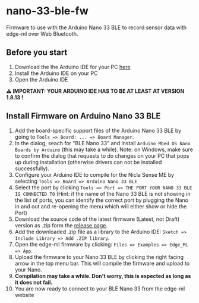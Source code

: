# nano-33-ble-fw

Firmware to use with the Arduino Nano 33 BLE to record sensor data with edge-ml over Web Bluetooth.

## Before you start
1. Download the the Arduino IDE for your PC [here](https://www.arduino.cc/en/software)
2. Install the Arduino IDE on your PC
3. Open the Arduino IDE

**⚠️ IMPORTANT: YOUR ARDUINO IDE HAS TO BE AT LEAST AT VERSION 1.8.13 !**

## Install Firmware on Arduino Nano 33 BLE
1. Add the board-specific support files of the Arduino Nano 33 BLE by going to `Tools => Board: ... => Board Manager`. 
2. In the dialog, seach for "BLE Nano 33" and install `Arduino Mbed OS Nano Boards by Arduino` (this may take a while). 
Note: on Windows, make sure to confirm the dialog that requests to do changes on your PC that pops up during installation (otherwise drivers can not be installed successfully).
3. Configure your Arduino IDE to compile for the Nicla Sense ME by selecting ``Tools => Board => Arduino Nano 33 BLE``
4. Select the port by clicking `Tools => Port => THE PORT YOUR NANO 33 BLE IS CONNECTED TO` (Hint: if the name of the Nano 33 BLE is not showing in the list of ports, you can identify the correct port by plugging the Nano in and out and re-opening the menu which will either show or hide the Port)
5. Download the source code of the latest firmware (Latest, not Draft) version as .zip form the [release page](https://github.com/edge-ml/nano-33-ble-fw/releases).
6. Add the downloaded .zip file as a library to the Arduino IDE: `Sketch => Include Library => Add .ZIP library`.
7. Open the edge-ml firmware by clicking: `Files => Examples => Edge_ML => App`.
9. Upload the firmware to your Nano 33 BLE by clicking the right facing arrow in the top menu bar. This will compile the firmware and upload to your Nano. 
10. **Compilation may take a while. Don't worry, this is expected as long as it does not fail.**
11. You are now ready to connect to your BLE Nano 33 from the edge-ml website
